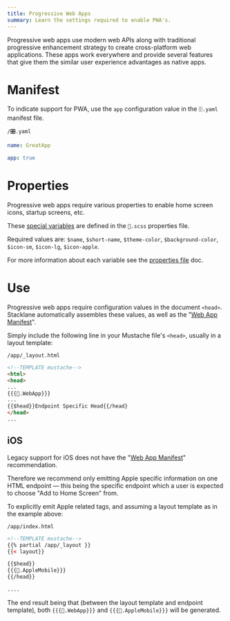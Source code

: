 ```yaml
---
title: Progressive Web Apps
summary: Learn the settings required to enable PWA's.
---
```


Progressive web apps use modern web APIs along with traditional progressive enhancement 
strategy to create cross-platform web applications.
These apps work everywhere and provide several features that 
give them the similar user experience advantages as native apps. 

# Manifest

To indicate support for PWA, use the `app` configuration value in the `🗄.yaml` manifest file.

```file-name
/🎛.yaml
```

```yaml
name: GreatApp

app: true
```

# Properties

Progressive web apps require various properties to enable home screen icons, startup screens, etc.

These [special variables](/🗄/Article/settings/properties.md#special) are defined in the `🎨.scss` properties file.  

Required values are: `$name`, `$short-name`, `$theme-color`, `$background-color`, `$icon-sm`, `$icon-lg`, `$icon-apple`.

For more information about each variable see the [properties file](/🗄/Article/settings/properties.md#special) doc.

# Use

Progressive web apps require configuration values in the document `<head>`.
Stacklane automatically assembles these values, as well as the "[Web App Manifest](https://developer.mozilla.org/en-US/docs/Web/Manifest)".

Simply include the following line in your Mustache file's `<head>`, usually in a layout template:

```file-name
/app/_layout.html
```

```html
<!--TEMPLATE mustache-->
<html>
<head>
... 
{{{🎨.WebApp}}}
...
{{$head}}Endpoint Specific Head{{/head}
</head>
...
```

## iOS

Legacy support for iOS does not have the "[Web App Manifest](https://developer.mozilla.org/en-US/docs/Web/Manifest)" recommendation.

Therefore we recommend only emitting Apple specific information on one HTML endpoint &mdash; this being the specific endpoint
which a user is expected to choose "Add to Home Screen" from.

To explicitly emit Apple related tags, and assuming a layout template as in the example above:

```file-name
/app/index.html
```

```html
<!--TEMPLATE mustache-->
{{% partial /app/_layout }}
{{< layout}}

{{$head}}
{{{🎨.AppleMobile}}}
{{/head}}

....
```

The end result being that (between the layout template and endpoint template),
both `{{{🎨.WebApp}}}` and `{{{🎨.AppleMobile}}}` will be generated.
